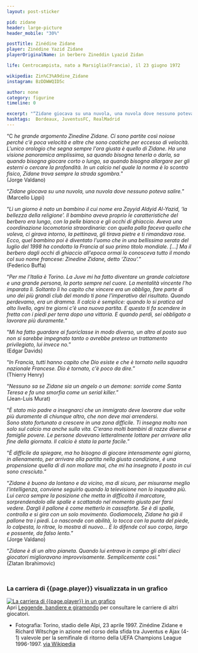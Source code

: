 ```yaml
---
layout: post-sticker

pid: zidane
header: large-picture
header_mobile: "30%"

postTitle: Zinédine Zidane
player: Zinédine Yazid Zidane
playerOriginalName: in berbero Zineddin Lyazid Zidan

life: Centrocampista, nato a Marsiglia(Francia), il 23 giugno 1972

wikipedia: Zin%C3%A9dine_Zidane
instagram: BzDDWWQID5c

author: none
category: figurine
timeline: 0

excerpt: "“Zidane giocava su una nuvola, una nuvola dove nessuno poteva salire.” (Marcello Lippi)"
hashtags:  Bordeaux, JuventusFC, RealMadrid
---
```

“C _he grande argomento Zinedine Zidane. Ci sono partite così noiose perché c'è poca velocità e altre che sono caotiche per eccesso di velocità. L'unico orologio che segna sempre l'ora giusta è quello di Zidane. Ha una visione panoramica amplissima, sa quando bisogna tenerla o darla, sa quando bisogna giocare corto o lungo, sa quando bisogna allargare per gli esterni o cercare la profondità. In un calcio nel quale la norma è lo scontro fisico, Zidane trova sempre la strada sgombra._”  
(Jorge Valdano)

“_Zidane giocava su una nuvola, una nuvola dove nessuno poteva salire._”  
(Marcello Lippi)

“_Lì un giorno è nato un bambino il cui nome era Zayyid Aldyid Al-Yazid, ‘la bellezza della religione’. Il bambino aveva proprio le caratteristiche del berbero era lungo, con la pelle bianca e gli occhi di ghiaccio. Aveva una coordinazione locomotoria straordinaria: con quella palla faceva quello che voleva, ci girava intorno, la pettinava, gli tirava pietre e ti rimandava rose. Ecco, quel bambino poi è diventato l'uomo che in una bellissima serata del luglio del 1998 ha condotto la Francia al suo primo titolo mondiale. [...] Ma il berbero dagli occhi di ghiaccio all'epoca ormai lo conosceva tutto il mondo col suo nome francese: Zinedine Zidane, detto ‘Zizou’._”  
(Federico Buffa)

“_Per me l'Italia è Torino. La Juve mi ha fatto diventare un grande calciatore e una grande persona, la porto sempre nel cuore. La mentalità vincente l'ho imparata lì. Soltanto lì ho capito che vincere era un obbligo, fare parte di uno dei più grandi club del mondo ti pone l'imperativo del risultato. Quando perdevamo, era un dramma. Il calcio è semplice: quando lo si pratica ad alto livello, ogni tre giorni c'è una nuova partita. E questo ti fa scendere in fretta con i piedi per terra dopo una vittoria. E quando perdi, sei obbligato a lavorare più duramente._”

“_Mi ha fatto guardare ai fuoriclasse in modo diverso, un altro al posto suo non si sarebbe impegnato tanto o avrebbe preteso un trattamento privilegiato, lui invece no._”  
(Edgar Davids)

“_In Francia, tutti hanno capito che Dio esiste e che è tornato nella squadra nazionale Francese. Dio è tornato, c'è poco da dire._”  
(Thierry Henry)

“_Nessuno sa se Zidane sia un angelo o un demone: sorride come Santa Teresa e fa una smorfia come un serial killer._”  
(Jean-Luis Murat)

“_È stato mio padre a insegnarci che un immigrato deve lavorare due volte più duramente di chiunque altro, che non deve mai arrendersi.  
Sono stato fortunato a crescere in una zona difficile. Ti insegna molto non solo sul calcio ma anche sulla vita. C'erano molti bambini di razze diverse e famiglie povere. Le persone dovevano letteralmente lottare per arrivare alla fine della giornata. Il calcio è stata la parte facile._”

“_È difficile da spiegare, ma ho bisogno di giocare intensamente ogni giorno, in allenamento, per arrivare alla partita nella giusta condizione, è una propensione quella di di non mollare mai, che mi ha insegnato il posto in cui sono cresciuto._”

“_Zidane è buono da lontano e da vicino, ma di sicuro, per misurarne meglio l'intelligenza, conviene seguirlo quando la televisione non lo inquadra più. Lui cerca sempre la posizione che metta in difficoltà il marcatore, sorprendendolo alle spalle e scattando nel momento giusto per farsi vedere. Dargli il pallone è come metterlo in cassaforte. Se è di spalle, controlla e si gira con un solo movimento. Godiamocela, Zidane ha già il pallone tra i piedi. Lo nasconde con abilità, lo tocca con la punta del piede, lo calpesta, lo ritrae, lo mostra di nuovo... E lo difende col suo corpo, largo e possente, da falso lento._”  
(Jorge Valdano)

“_Zidane è di un altro pianeta. Quando lui entrava in campo gli altri dieci giocatori miglioravano improvvisamente. Semplicemente così._”  
(Zlatan Ibrahimovic)

<div style="margin-top: 50px;">
<h3>La carriera di {{page.player}} visualizzata in un grafico</h3>
<a href="/leggende-bandiere-e-giramondo" title="La carriera di {{page.player}} visualizzata in un grafico"><img class="responsive-img w100 border" src="{{site.baseurl}}/assets/pics/careers/{{page.pid}}.png" alt="La carriera di {{page.player}} in un grafico"/></a>
</div>
Apri <a href="/leggende-bandiere-e-giramondo" title="La carriera di {{page.player}} visualizzata in un grafico">Leggende, bandiere e giramondo</a> per consultare le carriere di altri giocatori.


<div class="post-disclaimer">
<ul>
  <li>Fotografia: Torino, stadio delle Alpi, 23 aprile 1997. Zinédine Zidane e Richard Witschge in azione nel corso della sfida tra Juventus e Ajax (4-1) valevole per la semifinale di ritorno della UEFA Champions League 1996-1997. <a href="https://it.wikipedia.org/wiki/File:Champions_League_1996-97_-_Juventus_vs_Ajax_-_Zin%C3%A9dine_Zidane_e_Richard_Witschge.jpg">via Wikipedia</a></li>
</ul>
</div>
